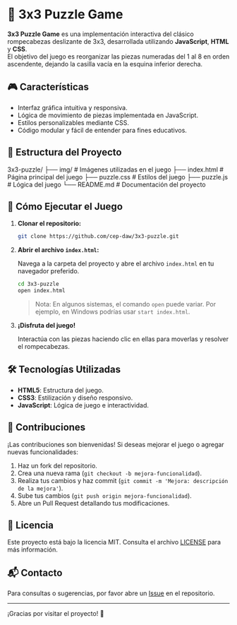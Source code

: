 # 🧩 3x3 Puzzle Game

**3x3 Puzzle Game** es una implementación interactiva del clásico rompecabezas deslizante de 3x3, desarrollada utilizando **JavaScript**, **HTML** y **CSS**. <br>
El objetivo del juego es reorganizar las piezas numeradas del 1 al 8 en orden ascendente, dejando la casilla vacía en la esquina inferior derecha.

## 🎮 Características

- Interfaz gráfica intuitiva y responsiva.
- Lógica de movimiento de piezas implementada en JavaScript.
- Estilos personalizables mediante CSS.
- Código modular y fácil de entender para fines educativos.

## 🧱 Estructura del Proyecto

3x3-puzzle/
├── img/             # Imágenes utilizadas en el juego
├── index.html       # Página principal del juego
├── puzzle.css       # Estilos del juego
├── puzzle.js        # Lógica del juego
└── README.md        # Documentación del proyecto

## 🚀 Cómo Ejecutar el Juego

1. **Clonar el repositorio:**

   ```bash
   git clone https://github.com/cep-daw/3x3-puzzle.git

2. **Abrir el archivo `index.html`:**

   Navega a la carpeta del proyecto y abre el archivo `index.html` en tu navegador preferido.

   ```bash
   cd 3x3-puzzle
   open index.html
   ```

   > Nota: En algunos sistemas, el comando `open` puede variar. Por ejemplo, en Windows podrías usar `start index.html`.

3. **¡Disfruta del juego!**

   Interactúa con las piezas haciendo clic en ellas para moverlas y resolver el rompecabezas.

## 🛠️ Tecnologías Utilizadas

* **HTML5**: Estructura del juego.
* **CSS3**: Estilización y diseño responsivo.
* **JavaScript**: Lógica de juego e interactividad.

## 🤝 Contribuciones

¡Las contribuciones son bienvenidas! Si deseas mejorar el juego o agregar nuevas funcionalidades:

1. Haz un fork del repositorio.
2. Crea una nueva rama (`git checkout -b mejora-funcionalidad`).
3. Realiza tus cambios y haz commit (`git commit -m 'Mejora: descripción de la mejora'`).
4. Sube tus cambios (`git push origin mejora-funcionalidad`).
5. Abre un Pull Request detallando tus modificaciones.

## 📄 Licencia

Este proyecto está bajo la licencia MIT. Consulta el archivo [LICENSE](LICENSE) para más información.

## 📬 Contacto

Para consultas o sugerencias, por favor abre un [Issue](https://github.com/cep-daw/3x3-puzzle/issues) en el repositorio.

---

¡Gracias por visitar el proyecto! 🎉
